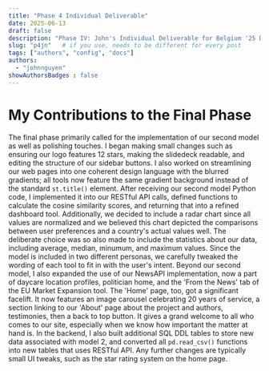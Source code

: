 ```yaml
---
title: "Phase 4 Individual Deliverable"
date: 2025-06-13
draft: false
description: "Phase IV: John's Individual Deliverable for Belgium '25 Dialogue of Civilizations"
slug: "p4jn"   # if you use, needs to be different for every post
tags: ["authors", "config", "docs"]
authors:
  - "johnnguyen"
showAuthorsBadges : false
---
```


# My Contributions to the Final Phase

The final phase primarily called for the implementation of our second model as well as polishing touches. I began making small changes such as ensuring our logo features 12 stars, making the slidedeck readable, and editing the structure of our sidebar buttons. I also worked on streamlining our web pages into one coherent design language with the blurred gradients; all tools now feature the same gradient background instead of the standard `st.title()` element. After receiving our second model Python code, I implemented it into our RESTful API calls, defined functions to calculate the cosine similarity scores, and returning that into a refined dashboard tool. Additionally, we decided to include a radar chart since all values are normalized and we believed this chart depicted the comparisons between user preferences and a country's actual values well. The deliberate choice was so also made to include the statistics about our data, including average, median, minumum, and maximum values. Since the model is included in two different personas, we carefully tweaked the wording of each tool to fit in with the user's intent. Beyond our second model, I also expanded the use of our NewsAPI implementation, now a part of daycare location profiles, politician home, and the 'From the News' tab of the EU Market Expansion tool. The 'Home' page, too, got a significant facelift. It now features an image carousel celebrating 20 years of service, a section linking to our 'About' page about the project and authors, testimonies, then a back to top button. It gives a grand welcome to all who comes to our site, especially when we know how important the matter at hand is. In the backend, I also built additional SQL DDL tables to store new data associated with model 2, and converted all `pd.read_csv()` functions into new tables that uses RESTful API. Any further changes are typically small UI tweaks, such as the star rating system on the home page.